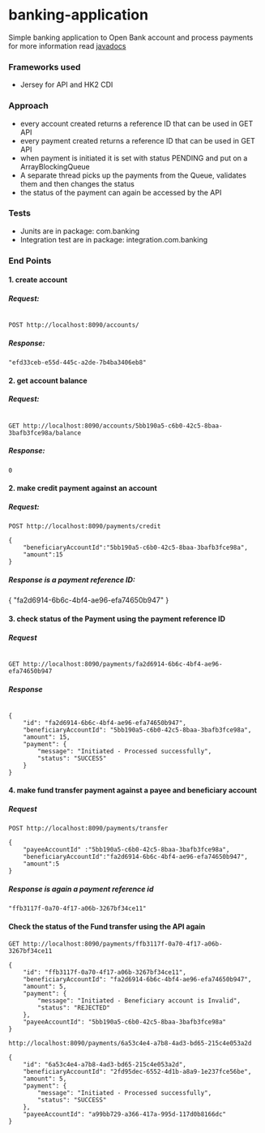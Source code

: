 # banking-application
Simple banking application to Open Bank account and process payments 
for more information read [javadocs](https://randomk.github.io/obk-application/)

### Frameworks used
- Jersey for API and HK2 CDI

### Approach
- every account created returns a reference ID that can be used in GET API
- every payment created returns a reference ID that can be used in GET API
- when payment is initiated it is set with status PENDING and put on a ArrayBlockingQueue
- A separate thread picks up the payments from the Queue, validates them and then changes the status
- the status of the payment can again be accessed by the API

### Tests
- Junits are in package: com.banking
- Integration test are in package: integration.com.banking

### End Points

#### 1. create account

##### Request:
```text

POST http://localhost:8090/accounts/

```
##### Response:

```text
"efd33ceb-e55d-445c-a2de-7b4ba3406eb8"
```

#### 2. get account balance

##### Request:
```text

GET http://localhost:8090/accounts/5bb190a5-c6b0-42c5-8baa-3bafb3fce98a/balance

```
##### Response:

```text
0
```

#### 2. make credit payment against an account

##### Request:

```text
POST http://localhost:8090/payments/credit

{
	"beneficiaryAccountId":"5bb190a5-c6b0-42c5-8baa-3bafb3fce98a",
	"amount":15
}
```
##### Response is a payment reference ID:
{
"fa2d6914-6b6c-4bf4-ae96-efa74650b947"
}


#### 3. check status of the Payment using the payment reference ID

##### Request
```text

GET http://localhost:8090/payments/fa2d6914-6b6c-4bf4-ae96-efa74650b947
```
##### Response
```text

{
    "id": "fa2d6914-6b6c-4bf4-ae96-efa74650b947",
    "beneficiaryAccountId": "5bb190a5-c6b0-42c5-8baa-3bafb3fce98a",
    "amount": 15,
    "payment": {
        "message": "Initiated - Processed successfully",
        "status": "SUCCESS"
    }
}
```

#### 4. make fund transfer payment against a payee and beneficiary account

##### Request
```text
POST http://localhost:8090/payments/transfer

{
	"payeeAccountId" :"5bb190a5-c6b0-42c5-8baa-3bafb3fce98a",
	"beneficiaryAccountId":"fa2d6914-6b6c-4bf4-ae96-efa74650b947",
	"amount":5
}
```

##### Response is again a payment reference id
```text
"ffb3117f-0a70-4f17-a06b-3267bf34ce11"
```

#### Check the status of the Fund transfer using the API again

```text
GET http://localhost:8090/payments/ffb3117f-0a70-4f17-a06b-3267bf34ce11

{
    "id": "ffb3117f-0a70-4f17-a06b-3267bf34ce11",
    "beneficiaryAccountId": "fa2d6914-6b6c-4bf4-ae96-efa74650b947",
    "amount": 5,
    "payment": {
        "message": "Initiated - Beneficiary account is Invalid",
        "status": "REJECTED"
    },
    "payeeAccountId": "5bb190a5-c6b0-42c5-8baa-3bafb3fce98a"
}

http://localhost:8090/payments/6a53c4e4-a7b8-4ad3-bd65-215c4e053a2d

{
    "id": "6a53c4e4-a7b8-4ad3-bd65-215c4e053a2d",
    "beneficiaryAccountId": "2fd95dec-6552-4d1b-a8a9-1e237fce56be",
    "amount": 5,
    "payment": {
        "message": "Initiated - Processed successfully",
        "status": "SUCCESS"
    },
    "payeeAccountId": "a99bb729-a366-417a-995d-117d0b8166dc"
}
```
